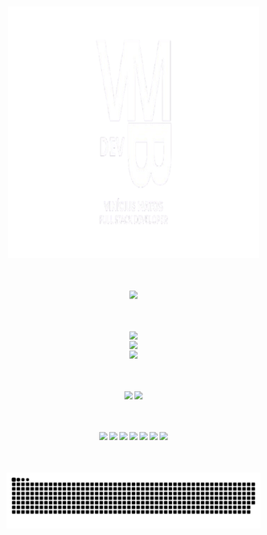 <div align="center">

  <img width="500" height="500" src="src/assets/to_readme/banner_vbm.png">

  <br><br>

  <!-- LinkedIn -->
  <a href="https://skillicons.dev">
    <img src="https://skillicons.dev/icons?i=linkedin"/>
  </a>

  <br><br>

  <!-- Frontend / Backend Skills -->
  <a href="https://skillicons.dev">
    <img src="https://skillicons.dev/icons?i=html,css,javascript,typescript,bootstrap,tailwind,react,nodejs,next,vue,express&theme=dark"/>
  </a>

  <br>

  <a href="https://skillicons.dev">
    <img src="https://skillicons.dev/icons?i=php,laravel,java,spring,docker,kubernetes,figma,photoshop&theme=dark"/>
  </a>

  <br>

  <a href="https://skillicons.dev">
    <img src="https://skillicons.dev/icons?i=apple,linux,windows&theme=dark"/>
  </a>

  <br><br>

  <!-- Stats -->
  <img height="180em" src="https://github-readme-stats.vercel.app/api?username=viniciusmat0s&show_icons=true&theme=dark&include_all_commits=true&count_private=true"/>
  <img height="130em" src="https://github-readme-stats.vercel.app/api/top-langs/?username=viniciusmat0s&layout=compact&langs_count=16&theme=dark"/>

  <br><br>

  <!-- Social -->
  <a href ="mailto:vinibmatos@rede.ulbra.br?subject=Ol%C3%A1!"><img src="https://img.shields.io/badge/Gmail-D14836?style=for-the-badge&logo=gmail&logoColor=white" target="_blank"></a>
  <a href ="https://www.facebook.com/M4tszZ/"><img src="https://img.shields.io/badge/Facebook-1877F2?style=for-the-badge&logo=facebook&logoColor=white" target="_blank"></a>
  <a href ="https://www.instagram.com/_matszz/"><img src="https://img.shields.io/badge/Instagram-E4405F?style=for-the-badge&logo=instagram&logoColor=white" target="_blank"></a>
  <a href ="https://wa.me/5551989544006"><img src="https://img.shields.io/badge/WhatsApp-25D366?style=for-the-badge&logo=whatsapp&logoColor=white" target="_blank"></a>
  <a href ="https://t.me/ViniMat0s"><img src="https://img.shields.io/badge/Telegram-2CA5E0?style=for-the-badge&logo=telegram&logoColor=white" target="_blank"></a>
  <a href ="https://github.com/ViniciusMat0s"><img src="https://img.shields.io/badge/GitHub-100000?style=for-the-badge&logo=github&logoColor=white" target="_blank"></a>
  <a href ="https://www.linkedin.com/in/vinícius-matos-57845325a/"><img src="https://img.shields.io/badge/LinkedIn-0077B5?style=for-the-badge&logo=linkedin&logoColor=white" target="_blank"></a>

  <br><br>

  <!-- Snake Animation -->
  <picture>
    <source media="(prefers-color-scheme: dark)" srcset="https://raw.githubusercontent.com/mari4souza/mari4souza/output/github-contribution-grid-snake-dark.svg">
    <source media="(prefers-color-scheme: light)" srcset="https://raw.githubusercontent.com/mari4souza/mari4souza/output/github-contribution-grid-snake.svg">
    <img alt="github contribution grid snake animation" src="https://raw.githubusercontent.com/mari4souza/mari4souza/output/github-contribution-grid-snake.svg">
  </picture>

</div>

